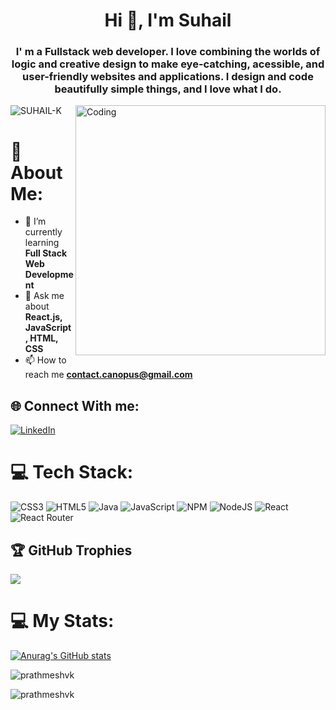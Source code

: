 
<h1 align="center">Hi 👋, I'm Suhail</h1>
<h3 align="center">I' m a Fullstack web developer. I love combining the worlds of logic and creative design to make eye-catching, acessible, and user-friendly websites and applications. I design and code beautifully simple things, and I love what I do.</h3>
<img align="right" alt="Coding" width="400" src="https://media2.giphy.com/media/qgQUggAC3Pfv687qPC/giphy.gif?cid=790b76110e661bcad9ff4b87e42c186c12c09d308905308c&rid=giphy.gif&ct=g" />

<p align="left"> <img src="https://komarev.com/ghpvc/?username=SUHAIL-K&label=Profile%20views&color=0e75b6&style=flat" alt="SUHAIL-K" /> </p>

# 💫 About Me:
- 🌱 I’m currently learning **Full Stack Web Development**
- 💬 Ask me about **React.js, JavaScript, HTML, CSS**
- 📫 How to reach me **contact.canopus@gmail.com**

## 🌐 Connect With me:
[![LinkedIn](https://img.shields.io/badge/LinkedIn-%230077B5.svg?logo=linkedin&logoColor=white)](https://www.linkedin.com/in/suhail-k-447916144/)

# 💻 Tech Stack:
![CSS3](https://img.shields.io/badge/css3-%231572B6.svg?style=flat&logo=css3&logoColor=white) ![HTML5](https://img.shields.io/badge/html5-%23E34F26.svg?style=flat&logo=html5&logoColor=white) ![Java](https://img.shields.io/badge/java-%23ED8B00.svg?style=flat&logo=java&logoColor=white) ![JavaScript](https://img.shields.io/badge/javascript-%23323330.svg?style=flat&logo=javascript&logoColor=%23F7DF1E)  ![NPM](https://img.shields.io/badge/NPM-%23000000.svg?style=flat&logo=npm&logoColor=white) ![NodeJS](https://img.shields.io/badge/node.js-6DA55F?style=flat&logo=node.js&logoColor=white) ![React](https://img.shields.io/badge/react-%2320232a.svg?style=flat&logo=react&logoColor=%2361DAFB) ![React Router](https://img.shields.io/badge/React_Router-CA4245?style=flat&logo=react-router&logoColor=white) 

## 🏆 GitHub Trophies
![](https://github-profile-trophy.vercel.app/?username=SUHAIL-K&theme=monokai&no-frame=true&no-bg=true&margin-w=4)

# 💻 My Stats:
 [![Anurag's GitHub stats](https://github-readme-stats.vercel.app/api?username=SUHAIL-FGFG)](https://github.com/SUHAIL-K/github-readme-stats)
 
<p><img align="center" src="https://github-readme-stats.vercel.app/api?username=prathmeshvk&show_icons=true&locale=en" alt="prathmeshvk" /></p>

<p><img align="center" src="https://github-readme-streak-stats.herokuapp.com/?user=prathmeshvk&" alt="prathmeshvk" /></p>


<!--
**SUHAIL-K/SUHAIL-K** is a ✨ _special_ ✨ repository because its `README.md` (this file) appears on your GitHub profile.

Here are some ideas to get you started:

- 🔭 I’m currently working on ...
- 🌱 I’m currently learning ...
- 👯 I’m looking to collaborate on ...
- 🤔 I’m looking for help with ...
- 💬 Ask me about ...
- 📫 How to reach me: ...
- 😄 Pronouns: ...
- ⚡ Fun fact: ...
-->
